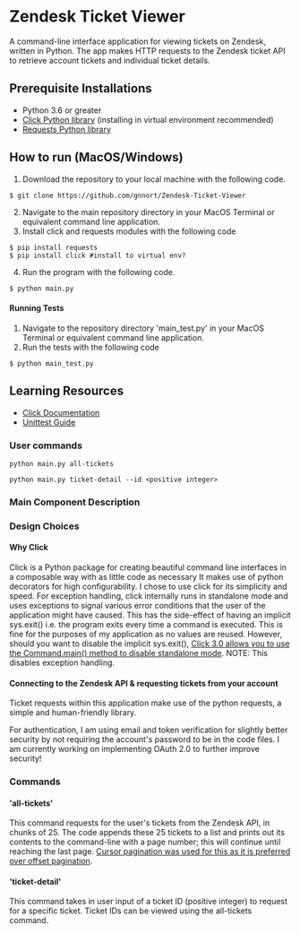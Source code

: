 # Zendesk Ticket Viewer
A command-line interface application for viewing tickets on Zendesk, written in Python. The app makes HTTP requests to the Zendesk ticket API to retrieve account tickets and individual ticket details.

## Prerequisite Installations
- Python 3.6 or greater
- [Click Python library](https://click.palletsprojects.com/en/8.0.x/quickstart/#) (installing in virtual environment recommended)
- [Requests Python library](https://docs.python-requests.org/en/latest/user/install/)

## How to run (MacOS/Windows)

1. Download the repository to your local machine with the following code.

```
$ git clone https://github.com/gnnort/Zendesk-Ticket-Viewer
```

2. Navigate to the main repository directory in your MacOS Terminal or equivalent command line application.
3. Install click and requests modules with the following code

```
$ pip install requests
$ pip install click #install to virtual env?
```

4. Run the program with the following code.

```
$ python main.py 
```
#### Running Tests

1. Navigate to the repository directory 'main_test.py' in your MacOS Terminal or equivalent command line application.
2. Run the tests with the following code

```
$ python main_test.py
```
## Learning Resources
- [Click Documentation](https://click.palletsprojects.com/en/8.0.x/)
- [Unittest Guide](link)

### User commands
```
python main.py all-tickets
```
```
python main.py ticket-detail --id <positive integer>
```
### Main Component Description


### Design Choices

#### Why Click
Click is a Python package for creating beautiful command line interfaces in a composable way with as little code as necessary It makes use of python decorators for high configurability. I chose to use click for its simplicity and speed.
For exception handling, click internally runs in standalone mode and uses exceptions to signal various error conditions that the user of the application might have caused. This has the side-effect of having an implicit sys.exit() i.e. the program exits every time a command is executed. This is fine for the purposes of my application as no values are reused. 
However, should you want to disable the implicit sys.exit(), [Click 3.0 allows you to use the Command.main() method to disable standalone mode](https://click.palletsprojects.com/en/8.0.x/exceptions/#what-if-i-don-t-want-that). NOTE: This disables exception handling.


#### Connecting to the Zendesk API & requesting tickets from your account
Ticket requests within this application make use of the python requests, a simple and human-friendly library.

For authentication, I am using email and token verification for slightly better security by not requiring the account's password to be in the code files. I am currently working on implementing OAuth 2.0 to further improve security!

### Commands
#### 'all-tickets'

This command requests for the user's tickets from the Zendesk API, in chunks of 25. The code appends these 25 tickets to a list and prints out its contents to the command-line with a page number; this will continue until reaching the last page. [Cursor pagination was used for this as it is preferred over offset pagination](https://developer.zendesk.com/documentation/developer-tools/working-with-data/understanding-the-limitations-of-offset-pagination/).

#### 'ticket-detail'

This command takes in user input of a ticket ID (positive integer) to request for a specific ticket. Ticket IDs can be viewed using the all-tickets command.


